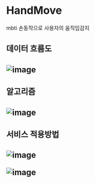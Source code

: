 # HandMove
mbti 손동작으로 사용자의 움직임감지

<h2>데이터 흐름도<h2>
  
![image](https://user-images.githubusercontent.com/79887255/182769646-ff2fc69c-53ff-4b4b-9f5b-da08d55ec669.png)

<h2>알고리즘<h2>
  
![image](https://user-images.githubusercontent.com/79887255/182769749-262452b0-5966-44c5-b36b-c02b4d00af08.png)

<h2>서비스 적용방법<h2>
  
![image](https://user-images.githubusercontent.com/79887255/182769817-4610cea9-e51c-4449-81fe-8bf50965a5e5.png)

  
![image](https://user-images.githubusercontent.com/79887255/182770017-dedd8570-b96c-418b-84bf-46f3286f7bdc.png)
